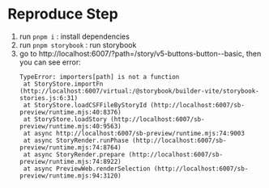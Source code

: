 # Reproduce Step

1. run `pnpm i` : install dependencies
2. run `pnpm storybook` : run storybook
3. go to http://localhost:6007/?path=/story/v5-buttons-button--basic, then you can see error:
   ```
   TypeError: importers[path] is not a function
    at StoryStore.importFn (http://localhost:6007/virtual:/@storybook/builder-vite/storybook-stories.js:6:31)
    at StoryStore.loadCSFFileByStoryId (http://localhost:6007/sb-preview/runtime.mjs:40:8376)
    at StoryStore.loadStory (http://localhost:6007/sb-preview/runtime.mjs:40:9563)
    at async http://localhost:6007/sb-preview/runtime.mjs:74:9003
    at async StoryRender.runPhase (http://localhost:6007/sb-preview/runtime.mjs:74:8764)
    at async StoryRender.prepare (http://localhost:6007/sb-preview/runtime.mjs:74:8922)
    at async PreviewWeb.renderSelection (http://localhost:6007/sb-preview/runtime.mjs:94:3120)
   ```